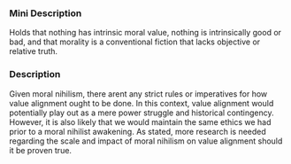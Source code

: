 ### Mini Description

Holds that nothing has intrinsic moral value, nothing is intrinsically good or bad, and that morality is a conventional fiction that lacks objective or relative truth. 

### Description

Given moral nihilism, there arent any strict rules or imperatives for how value alignment ought to be done. In this context, value alignment would potentially play out as a mere power struggle and historical contingency. However, it is also likely  that we would maintain the same ethics we had prior to a moral nihilist awakening. As stated, more research is needed regarding the scale and impact of moral nihilism on value alignment should it be proven true.
